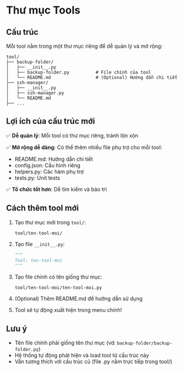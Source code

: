 # Thư mục Tools

## Cấu trúc

Mỗi tool nằm trong một thư mục riêng để dễ quản lý và mở rộng:

```
tool/
├── backup-folder/
│   ├── __init__.py
│   ├── backup-folder.py          # File chính của tool
│   └── README.md                 # (Optional) Hướng dẫn chi tiết
├── ssh-manager/
│   ├── __init__.py
│   ├── ssh-manager.py
│   └── README.md
├── ...
```

## Lợi ích của cấu trúc mới

✅ **Dễ quản lý**: Mỗi tool có thư mục riêng, tránh lộn xộn

✅ **Mở rộng dễ dàng**: Có thể thêm nhiều file phụ trợ cho mỗi tool:
   - README.md: Hướng dẫn chi tiết
   - config.json: Cấu hình riêng
   - helpers.py: Các hàm phụ trợ
   - tests.py: Unit tests

✅ **Tổ chức tốt hơn**: Dễ tìm kiếm và bảo trì

## Cách thêm tool mới

1. Tạo thư mục mới trong `tool/`:
   ```
   tool/ten-tool-moi/
   ```

2. Tạo file `__init__.py`:
   ```python
   """
   Tool: ten-tool-moi
   """
   ```

3. Tạo file chính có tên giống thư mục:
   ```
   tool/ten-tool-moi/ten-tool-moi.py
   ```

4. (Optional) Thêm README.md để hướng dẫn sử dụng

5. Tool sẽ tự động xuất hiện trong menu chính!

## Lưu ý

- Tên file chính phải giống tên thư mục (vd: `backup-folder/backup-folder.py`)
- Hệ thống tự động phát hiện và load tool từ cấu trúc này
- Vẫn tương thích với cấu trúc cũ (file .py nằm trực tiếp trong tool/)

